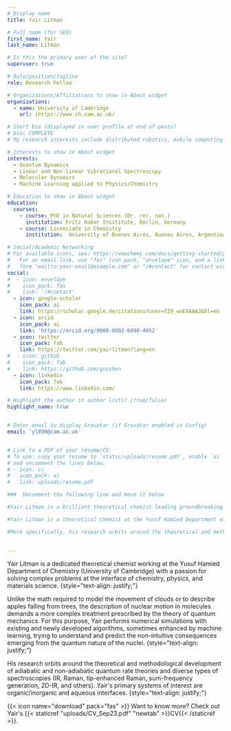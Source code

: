```yaml
---
# Display name
title: Yair Litman

# Full name (for SEO)
first_name: Yair 
last_name: Litman

# Is this the primary user of the site?
superuser: true

# Role/position/tagline
role: Research Fellow

# Organizations/Affiliations to show in About widget
organizations:
  - name: University of Cambridge
    url: ihttps://www.ch.cam.ac.uk/

# Short bio (displayed in user profile at end of posts)
# bio: COMPLETE 
# My research interests include distributed robotics, mobile computing and programmable matter.

# Interests to show in About widget
interests:
  - Quantum Dynamics
  - Linear and Non-linear Vibrational Spectroscopy
  - Molecular Dynamics
  - Machine Learning applied to Physics/Chemistry

# Education to show in About widget
education:
  courses:
    - course: PhD in Natural Sciences (Dr. rer. nat.)
      institution: Fritz Haber Insititute, Berlin, Germany
    - course: Licenciate in Chemistry
      institution:  University of Buenos Aires, Buenos Aires, Argentina

# Social/Academic Networking
# For available icons, see: https://wowchemy.com/docs/getting-started/page-builder/#icons
#   For an email link, use "fas" icon pack, "envelope" icon, and a link in the
#   form "mailto:your-email@example.com" or "/#contact" for contact widget.
social:
#  - icon: envelope
#    icon_pack: fas
#    link: '/#contact'
  - icon: google-scholar
    icon_pack: ai
    link: https://scholar.google.de/citations?user=TZ9_wnEAAAAJ&hl=en
  - icon: orcid
    icon_pack: ai
    link: 'https://orcid.org/0000-0002-6890-4052'
  - icon: twitter
    icon_pack: fab
    link: https://twitter.com/yairlitman?lang=en
#  - icon: github
#    icon_pack: fab
#    link: https://github.com/gcushen
  - icon: linkedin
    icon_pack: fab
    link: https://www.linkedin.com/

# Highlight the author in author lists? (true/false)
highlight_name: true


# Enter email to display Gravatar (if Gravatar enabled in Config)
email: 'yl899@cam.ac.uk'


# Link to a PDF of your resume/CV.
# To use: copy your resume to `static/uploads/resume.pdf`, enable `ai` icons in `params.toml`,
# and uncomment the lines below.
# - icon: cv
#   icon_pack: ai
#   link: uploads/resume.pdf

###  Uncomment the following line and move it below 

#Yair Litman is a brilliant theoretical chemist leading groundbreaking research at the Yusuf Hamied Department of Chemistry. He uses cutting-edge numerical simulations and advanced machine learning techniques to explore the complex and fascinating world of atomic-scale molecular movement. While the math involved in describing everyday phenomena is relatively straightforward, Yair's work delves into the intricate and often counterintuitive realm of quantum mechanics, requiring an entirely new level of complexity. Through his research, he's developing revolutionary adiabatic and non-adiabatic rate theories, as well as exploring diverse types of spectroscopies that have the potential to transform our understanding of aqueous systems, metals, and hybrid organic/inorganic materials.

#Yair Litman is a theoretical chemist at the Yusuf Hamied Department of Chemistry. His research focuses on understanding how molecules move at the atomic scale. Unlike the math required to model the movement of clouds or to describe apples falling from trees, the description of nuclear motion in molecules demands a more complex treatment prescribed by the theory of quantum mechanics. For this purpose, Yair performs numerical simulations with existing and newly developed algorithms, sometimes enhanced by machine learning, trying to understand and predict the non-intuitive consequences emerging from the quantum nature of the nuclei.

#More specifically, his research orbits around the theoretical and methodological development of adiabatic and non-adiabatic rate theories and diverse types of spectroscopies (IR, Raman, tip-enhanced Raman, sum-frequency generation, 2D-IR, and others). Yair's interests include aqueous systems, metals, and hybrid organic/inorganic materials.
 

---
```

Yair Litman is a dedicated theoretical chemist working at the Yusuf Hamied Department of Chemistry 
(University of Cambridge) with a passion for solving complex problems at the interface of chemistry, physics, and materials science. 
{style="text-align: justify;"}

Unlike the math required to model the movement of clouds or to describe apples falling from trees, the description of nuclear motion in molecules demands a more complex treatment prescribed by the theory of quantum mechanics. For this purpose, Yair performs numerical simulations with existing and newly developed algorithms, sometimes enhanced by machine learning, trying to understand and predict the non-intuitive consequences emerging from the quantum nature of the nuclei.
{style="text-align: justify;"}

His research orbits around the theoretical and methodological development of adiabatic and non-adiabatic quantum rate theories and diverse types of spectroscopies (IR, Raman, tip-enhanced Raman, sum-frequency
generation, 2D-IR, and others). Yair's primary systems of interest are organic/inorganic  and aqueous interfaces.
{style="text-align: justify;"}

{{< icon name="download" pack="fas" >}} Want to know more? Check out Yair's {{< staticref "uploads/CV_Sep23.pdf" "newtab" >}}CV{{< /staticref >}}.


